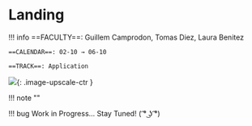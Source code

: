 # Landing

!!! info 
    ==FACULTY==: Guillem Camprodon, Tomas Diez, Laura Benitez

    ==CALENDAR==: 02-10 → 06-10

    ==TRACK==: Application

<div style="clear:both;"></div>

![](../images/Landing01.GIF){: .image-upscale-ctr } 

!!! note ""

!!! bug 
    Work in Progress... Stay Tuned! ( ͡° ͜ʖ ͡°)